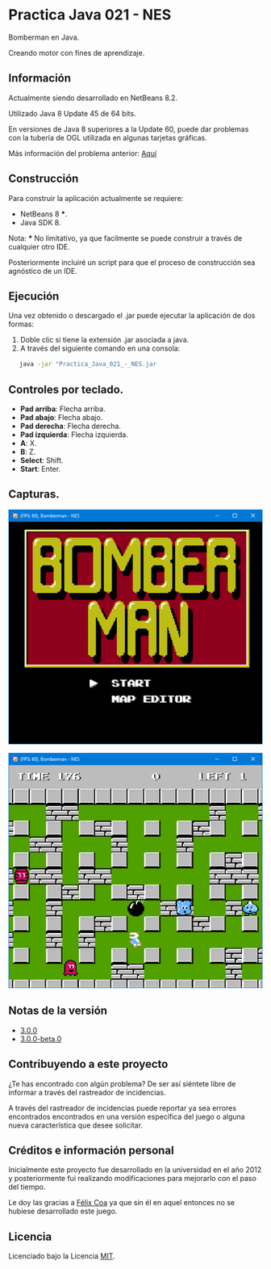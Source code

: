 # Practica Java 021 - NES

Bomberman en Java.

Creando motor con fines de aprendizaje.

## Información

Actualmente siendo desarrollado en NetBeans 8.2.

Utilizado Java 8 Update 45 de 64 bits.

En versiones de Java 8 superiores a la Update 60, puede dar problemas con la tubería de OGL utilizada en algunas tarjetas gráficas.

Más información del problema anterior: [Aquí](https://bugs.openjdk.java.net/browse/JDK-8080677)

## Construcción

Para construir la aplicación actualmente se requiere:

* NetBeans 8 **\***.
* Java SDK 8.

Nota: **\*** No limitativo, ya que facilmente se puede construir a través de cualquier otro IDE.

Posteriormente incluiré un script para que el proceso de construcción sea agnóstico de un IDE.

## Ejecución

Una vez obtenido o descargado el .jar puede ejecutar la aplicación de dos formas:

1. Doble clic si tiene la extensión .jar asociada a java.
2. A través del siguiente comando en una consola:
```bash
   java -jar "Practica_Java_021_-_NES.jar
```

## Controles por teclado.

* **Pad arriba**: Flecha arriba.
* **Pad abajo**: Flecha abajo.
* **Pad derecha**: Flecha derecha.
* **Pad izquierda**: Flecha izquierda.
* **A**: X.
* **B**: Z.
* **Select**: Shift.
* **Start**: Enter.

## Capturas.

![maindemowindow01](./docs/game_presentation.png)

![maindemowindow04](./docs/game_playing.png)

## Notas de la versión

* [3.0.0](./docs/release-notes/3.0.0.md)
* [3.0.0-beta.0](./docs/release-notes/3.0.0-beta.0.md)

## Contribuyendo a este proyecto

¿Te has encontrado con algún problema? De ser así siéntete libre de informar a través del rastreador de incidencias.

A través del rastreador de incidencias puede reportar ya sea errores encontrados encontrados en una versión específica del juego o alguna nueva característica que desee solicitar.

## Créditos e información personal

Inicialmente este proyecto fue desarrollado en la universidad en el año 2012 y posteriormente fui realizando modificaciones para mejorarlo con el paso del tiempo.

Le doy las gracias a [Félix Coa](https://github.com/felixcoa13) ya que sin él en aquel entonces no se hubiese desarrollado este juego.

## Licencia

Licenciado bajo la Licencia [MIT](LICENSE).